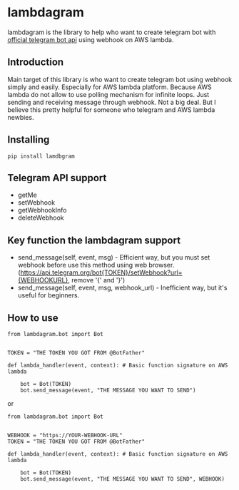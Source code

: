 # lambdagram

lambdagram is the library to help who want to create telegram bot with [official telegram bot api](https://core.telegram.org/bots/api) using webhook on AWS lambda.
   
## Introduction

Main target of this library is who want to create telegram bot using webhook simply and easily. Especially for AWS lambda platform. Because AWS lambda do not allow to use polling mechanism for infinite loops. Just sending and receiving message through webhook. Not a big deal. But I believe this pretty helpful for someone who telegram and AWS lambda newbies.

## Installing

~~~
pip install lamdbgram
~~~  

## Telegram API support

- getMe
- setWebhook
- getWebhookInfo
- deleteWebhook

## Key function the lambdagram support

- send_message(self, event, msg) - Efficient way, but you must set webhook before use this method using web browser.
  (https://api.telegram.org/bot{TOKEN}/setWebhook?url={WEBHOOKURL}, remove '{' and '}')
- send_message(self, event, msg, webhook_url) - Inefficient way, but it's useful for beginners.

## How to use

~~~
from lambdagram.bot import Bot


TOKEN = "THE TOKEN YOU GOT FROM @BotFather"
  
def lambda_handler(event, context): # Basic function signature on AWS lambda 
    
    bot = Bot(TOKEN)
    bot.send_message(event, "THE MESSAGE YOU WANT TO SEND")
~~~
  
or
  
~~~
from lambdagram.bot import Bot


WEBHOOK = "https://YOUR-WEBHOOK-URL"
TOKEN = "THE TOKEN YOU GOT FROM @BotFather"
  
def lambda_handler(event, context): # Basic function signature on AWS lambda 
    
    bot = Bot(TOKEN)
    bot.send_message(event, "THE MESSAGE YOU WANT TO SEND", WEBHOOK)
~~~

 